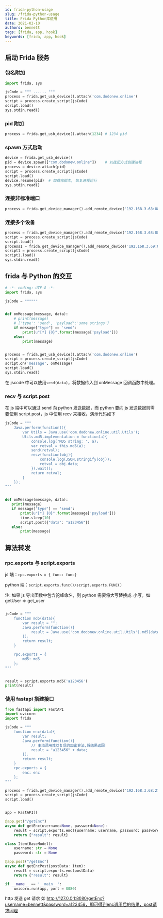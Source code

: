 ```yaml
---
id: frida-python-usage
slug: /frida-python-usage
title: Frida Python库使用
date: 2021-02-10
authors: bennett
tags: [frida, app, hook]
keywords: [frida, app, hook]
---
```


<!-- truncate -->

## 启动 Frida 服务

### 包名附加

```python
import frida, sys

jsCode = """ ...... """
process = frida.get_usb_device().attach('com.dodonew.online')
script = process.create_script(jsCode)
script.load()
sys.stdin.read()
```

### pid 附加

```python
process = frida.get_usb_device().attach(1234) # 1234 pid
```

### spawn 方式启动

```python
device = frida.get_usb_device()
pid = device.spawn(["com.dodonew.online"])    # 以挂起方式创建进程
process = device.attach(pid)
script = process.create_script(jsCode)
script.load()
device.resume(pid)  # 加载完脚本, 恢复进程运行
sys.stdin.read()
```

### 连接非标准端口

```python
process = frida.get_device_manager().add_remote_device('192.168.3.68:8888').attach('com.dodonew.online')
```

### 连接多个设备

```python
process = frida.get_device_manager().add_remote_device('192.168.3.68:8888').attach('com.dodonew.online')
script = process.create_script(jsCode)
script.load()
process1 = frida.get_device_manager().add_remote_device('192.168.3.69:8888').attach('com.dodonew.online')
script1 = process.create_script(jsCode)
script1.load()
sys.stdin.read()
```

## frida 与 Python 的交互

```python {7-12,17}
# -*- coding: UTF-8 -*-
import frida, sys

jsCode = """"""


def onMessage(message, data):
    # print(message)
    # {'type': 'send', 'payload':'some strings'}
    if message["type"] == 'send':
        print(u"[*] {0}".format(message['payload']))
    else:
        print(message)


process = frida.get_usb_device().attach('com.dodonew.online')
script = process.create_script(jsCode)
script.on('message', onMessage)
script.load()
sys.stdin.read()
```

在 jscode 中可以使用`send(data)`，将数据传入到 onMessage 回调函数中处理。

### recv 与 script.post

在 js 端中可以通过 send 向 python 发送数据，而 python 要向 js 发送数据则需要使用 script.post，js 中使用 recv 来接收，演示代码如下

```python {8-11,23-24}
jsCode = """
    Java.perform(function(){
        var Utils = Java.use('com.dodonew.online.util.Utils');
        Utils.md5.implementation = function(a){
            console.log('MD5 string: ', a);
            var retval = this.md5(a);
            send(retval);
            recv(function(obj){
                console.log(JSON.stringify(obj));
                retval = obj.data;
            }).wait();
            return retval;
        }
    });
"""


def onMessage(message, data):
   print(message)
   if message["type"] == 'send':
       print(u"[*] {0}".format(message['payload']))
       time.sleep(10)
       script.post({"data": "a123456"})
   else:
       print(message)
```

## 算法转发

### rpc.exports 与 script.exports

js 端：`rpc.exports = { func: func}`

python 端：`script.exports.func()/script.exports.FUNC()`

注: 如果 js 导出函数中包含驼峰命名，则 python 需要将大写替换成\_小写，如 getUser => get_user

```python

jsCode = """
    function md5(data){
        var result = "";
        Java.perform(function(){
            result = Java.use('com.dodonew.online.util.Utils').md5(data);
        });
        return result;
    }

    rpc.exports = {
        md5: md5
    };
"""


result = script.exports.md5('a123456')
print(result)
```

### 使用 fastapi 搭建接口

```python
from fastapi import FastAPI
import uvicorn
import frida

jsCode = """
    function enc(data){
        var result;
        Java.perform(function(){
			// 主动调用难以复现的加密算法,将结果返回
            result = "a123456" + data;
        });
        return result;
    }
    rpc.exports = {
        enc: enc
    };
"""

process = frida.get_device_manager().add_remote_device('192.168.3.68:27042').attach("com.dodonew.online")
script = process.create_script(jsCode)
script.load()


app = FastAPI()

@app.get("/getEnc")
async def getEnc(username=None, password=None):
    result = script.exports.enc({username: username, password: password})
    return {"result": result}

class Item(BaseModel):
    username: str = None
    password: str = None

@app.post("/getEnc")
async def getEncPost(postData: Item):
    result = script.exports.enc(postData)
    return {"result": result}

if __name__ == '__main__':
    uvicorn.run(app, port = 8080)

```

http 发送 get 请求 如 http://127.0.0.1:8080/getEnc?username=bennett&password=a123456，即可得到enc调用后的结果，post请求同理
